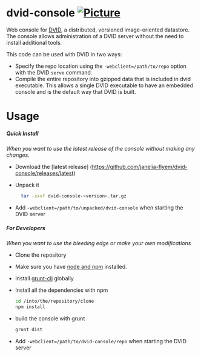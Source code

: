 dvid-console [![Picture](https://raw.github.com/janelia-flyem/janelia-flyem.github.com/master/images/jfrc_grey_180x40.png)](http://www.janelia.org)
=============

Web console for [DVID](https://github.com/janelia-flyem/dvid), a distributed, versioned
image-oriented datastore.  The console allows administration of a DVID server without the need to install
additional tools.

This code can be used with DVID in two ways:
* Specify the repo location using the `-webclient=/path/to/repo` option with the DVID `serve`
command.
* Compile the entire repository into gzipped data that is included in dvid executable.  This
allows a single DVID executable to have an embedded console and is the default way that DVID
is built.

Usage
==============

##### Quick Install
*When you want to use the latest release of the console without making any changes.*
* Download the [latest release] (https://github.com/janelia-flyem/dvid-console/releases/latest)
* Unpack it

  ```bash
    tar -zxvf dvid-console-<version>.tar.gz
  ```
* Add `-webclient=/path/to/unpacked/dvid-console` when starting the DVID server


##### For Developers
*When you want to use the bleeding edge or make your own modifications*
* Clone the repository
* Make sure you have [node and npm](https://nodejs.org/) installed.
* Install [grunt-cli](http://gruntjs.com/getting-started) globally
* Install all the dependencies with npm

  ```bash 
  cd /into/the/repository/clone
  npm install
  ```
* build the console with grunt

  ```bash
  grunt dist
  ```
* Add `-webclient=/path/to/dvid-console/repo` when starting the DVID server  
  
  
